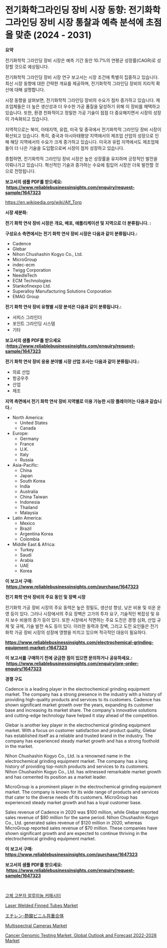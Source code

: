 <p><h1>전기화학그라인딩 장비 시장 동향: 전기화학그라인딩 장비 시장 통찰과 예측 분석에 초점을 맞춘 (2024 - 2031)</h1></p><p><strong>요약</strong></p>
<p><p>전기화학적 그라인딩 장비 시장은 예측 기간 동안 10.7%의 연평균 성장률(CAGR)로 성장할 것으로 예상됩니다. </p><p>전기화학적 그라인딩 장비 시장 연구 보고서는 시장 조건에 특별히 집중하고 있습니다. 최신 시장 동향에 대한 간략한 개요를 제공하며, 전기화학적 그라인딩 장비의 지리적 확산에 대해 설명합니다.</p><p>시장 동향을 살펴보면, 전기화학적 그라인딩 장비의 수요가 점차 증가하고 있습니다. 제조업체들은 더 높은 생산성과 더 우수한 가공 품질을 달성하기 위해 이 장비를 채택하고 있습니다. 또한, 환경 친화적이고 정밀한 가공 기술이 점점 더 중요해지면서 시장의 성장이 가속화되고 있습니다.</p><p>지역적으로는 북미, 아태지역, 유럽, 미국 및 중국에서 전기화학적 그라인딩 장비 시장이 확산되고 있습니다. 특히, 중국과 아시아태평양 지역에서의 제조업 산업의 성장으로 인해 해당 지역에서의 수요가 크게 증가하고 있습니다. 미국과 유럽 지역에서도 제조업체들이 더 나은 기술을 도입함으로써 시장이 점차 성장하고 있습니다.</p><p>종합하면, 전기화학적 그라인딩 장비 시장은 높은 성장률을 유지하며 긍정적인 발전을 이뤄나가고 있습니다. 혁신적인 기술과 증가하는 수요에 힘입어 시장은 더욱 발전할 것으로 전망됩니다.</p></p>
<p><strong>보고서의 샘플 PDF를 받으세요: &nbsp;<a href="https://www.reliablebusinessinsights.com/enquiry/request-sample/1647323">https://www.reliablebusinessinsights.com/enquiry/request-sample/1647323</a></strong></p>
<p><a href="https://en.wikipedia.org/wiki/Alf_Torp">https://en.wikipedia.org/wiki/Alf_Torp</a></p>
<p><strong>시장 세분화:</strong></p>
<p><strong> 전기 화학 연삭 장비 시장은 개요, 배포, 애플리케이션 및 지역으로 더 분류됩니다. :</strong></p>
<p><strong>구성요소 측면에서는 전기 화학 연삭 장비 시장은 다음과 같이 분류됩니다.:</strong></p>
<p><ul><li>Cadence</li><li>Glebar</li><li>Nihon Chushashin Kogyo Co., Ltd.</li><li>MicroGroup</li><li>indec-ecm</li><li>Twigg Corporation</li><li>NeedleTech</li><li>ECM Technologies</li><li>Stankofinexpo Ltd.</li><li>Superalloy Manufacturing Solutions Corporation</li><li>EMAG Group</li></ul></p>
<p><strong> 전기 화학 연삭 장비 유형별 시장 분석은 다음과 같이 분류됩니다.:</strong></p>
<p><ul><li>서피스 그라인더</li><li>포인트 그라인딩 시스템</li><li>기타</li></ul></p>
<p><strong>보고서의 샘플 PDF를 받으세요 :<a href="https://www.reliablebusinessinsights.com/enquiry/request-sample/1647323">https://www.reliablebusinessinsights.com/enquiry/request-sample/1647323</a></strong></p>
<p><strong> 전기 화학 연삭 장비 응용 분야별 시장 산업 조사는 다음과 같이 분류됩니다.:</strong></p>
<p><ul><li>의료 산업</li><li>항공우주</li><li>산업</li><li>제조</li></ul></p>
<p><strong>지역 측면에서 전기 화학 연삭 장비 지역별로 이용 가능한 시장 플레이어는 다음과 같습니다.:</strong></p>
<p><ul>
    <li>
        North America:
        <ul>
            <li>United States</li>
            <li>Canada</li>
        </ul>
    </li>
    <li>
        Europe:
        <ul>
            <li>Germany</li>
            <li>France</li>
            <li>U.K.</li>
            <li>Italy</li>
            <li>Russia</li>
        </ul>
    </li>
    <li>
        Asia-Pacific:
        <ul>
            <li>China</li>
            <li>Japan</li>
            <li>South Korea</li>
            <li>India</li>
            <li>Australia</li>
            <li>China Taiwan</li>
            <li>Indonesia</li>
            <li>Thailand</li>
            <li>Malaysia</li>
        </ul>
    </li>
    <li>
        Latin America:
        <ul>
            <li>Mexico</li>
            <li>Brazil</li>
            <li>Argentina Korea</li>
            <li>Colombia</li>
        </ul>
    </li>
    <li>
        Middle East & Africa:
        <ul>
            <li>Turkey</li>
            <li>Saudi</li>
            <li>Arabia</li>
            <li>UAE</li>
            <li>Korea</li>
        </ul>
    </li>
    </ul></p>
<p><strong>이 보고서 구매: &nbsp;<a href="https://www.reliablebusinessinsights.com/purchase/1647323">https://www.reliablebusinessinsights.com/purchase/1647323</a></strong></p>
<p><strong>전기 화학 연삭 장비의 주요 동인 및 장벽 시장</strong></p>
<p><p>전기화학 가공 장비 시장의 주요 동력은 높은 정밀도, 생산성 향상, 낮은 비용 및 쉬운 운영 등이 있다. 그러나 시장에서의 주요 장벽은 고가의 투자 요구, 기술적인 복잡성 및 유지 보수 비용의 증가 등이 있다. 또한 시장에서 직면하는 주요 도전은 경쟁 심화, 산업 규제 및 규제, 기술 발전 속도 등이 있다. 이러한 동력과 장벽, 그리고 도전 요인들은 전기화학 가공 장비 시장의 성장에 영향을 미치고 있으며 적극적인 대응이 필요하다.</p></p>
<p><strong><a href="https://www.reliablebusinessinsights.com/electrochemical-grinding-equipment-market-r1647323">https://www.reliablebusinessinsights.com/electrochemical-grinding-equipment-market-r1647323</a></strong></p>
<p><strong>이 보고서를 구매하기 전에 궁금한 점이 있으면 문의하거나 공유하세요.: &nbsp;<a href="https://www.reliablebusinessinsights.com/enquiry/pre-order-enquiry/1647323">https://www.reliablebusinessinsights.com/enquiry/pre-order-enquiry/1647323</a></strong></p>
<p><strong>경쟁 구도</strong></p>
<p><p>Cadence is a leading player in the electrochemical grinding equipment market. The company has a strong presence in the industry with a history of providing high-quality products and services to its customers. Cadence has shown significant market growth over the years, expanding its customer base and increasing its market share. The company's innovative solutions and cutting-edge technology have helped it stay ahead of the competition.</p><p>Glebar is another key player in the electrochemical grinding equipment market. With a focus on customer satisfaction and product quality, Glebar has established itself as a reliable and trusted brand in the industry. The company has experienced steady market growth and has a strong foothold in the market.</p><p>Nihon Chushashin Kogyo Co., Ltd. is a renowned name in the electrochemical grinding equipment market. The company has a long history of providing top-notch products and services to its customers. Nihon Chushashin Kogyo Co., Ltd. has witnessed remarkable market growth and has cemented its position as a market leader.</p><p>MicroGroup is a prominent player in the electrochemical grinding equipment market. The company is known for its wide range of products and services that cater to the diverse needs of its customers. MicroGroup has experienced steady market growth and has a loyal customer base.</p><p>Sales revenue of Cadence in 2020 was $100 million, while Glebar reported sales revenue of $80 million for the same period. Nihon Chushashin Kogyo Co., Ltd. generated sales revenue of $120 million in 2020, whereas MicroGroup reported sales revenue of $70 million. These companies have shown significant growth and are expected to continue thriving in the electrochemical grinding equipment market.</p></p>
<p><strong>이 보고서 구매: &nbsp; <a href="https://www.reliablebusinessinsights.com/purchase/1647323">https://www.reliablebusinessinsights.com/purchase/1647323</a></strong></p>
<p><strong>보고서의 샘플 PDF를 받으세요: &nbsp;<a href="https://www.reliablebusinessinsights.com/enquiry/request-sample/1647323">https://www.reliablebusinessinsights.com/enquiry/request-sample/1647323</a></strong><strong></strong></p>
<p>&nbsp;</p>
<p><p><a href="https://github.com/nigaleamar09/Market-Research-Report-List-1/blob/main/3931598177286.md">고체 고분자 알루미늄 커패시터</a></p><p><a href="https://github.com/khkjaxbn36/Market-Research-Report-List-1/blob/main/laser-welded-finned-tubes-market.md">Laser Welded Finned Tubes Market</a></p><p><a href="https://github.com/TerrellConn/Market-Research-Report-List-2/blob/main/6493741164316.md">エチレン-酢酸ビニル共重合体</a></p><p><a href="https://github.com/sosoelmasry38/Market-Research-Report-List-1/blob/main/multispectral-cameras-market.md">Multispectral Cameras Market</a></p><p><a href="https://www.linkedin.com/pulse/cancer-genomic-testing-market-global-outlook-forecast-2022-2028-eocqe?trackingId=VAKIZug60CqMq2%2FqPqWyHQ%3D%3D">Cancer Genomic Testing Market, Global Outlook and Forecast 2022-2028 Market</a></p></p>